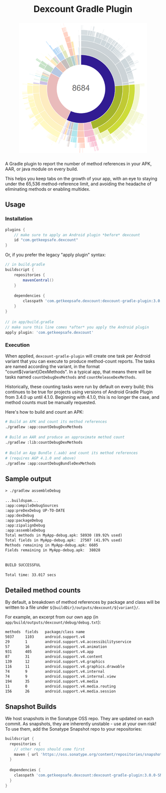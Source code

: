 <h1 align="center">
	<p>Dexcount Gradle Plugin</p>
    <img src="images/example.png">
</h1>


A Gradle plugin to report the number of method references in your APK, AAR, or java module on every build.

This helps you keep tabs on the growth of your app, with an eye to staying under the 65,536 method-reference limit, and avoiding the headache of eliminating methods or enabling multidex.

## Usage

### Installation

```groovy
plugins {
    // make sure to apply an Android plugin *before* dexcount
    id "com.getkeepsafe.dexcount"
}
```

Or, if you prefer the legacy "apply plugin" syntax:

```groovy
// in build.gradle
buildscript {
    repositories {
        mavenCentral()
    }

    dependencies {
        classpath 'com.getkeepsafe.dexcount:dexcount-gradle-plugin:3.0.0-RC01'
    }
}

// in app/build.gradle
// make sure this line comes *after* you apply the Android plugin
apply plugin: 'com.getkeepsafe.dexcount'
```

### Execution

When applied, `dexcount-gradle-plugin` will create one task per Android variant that you can execute to produce method-count reports.  The tasks are named according the variant, in the format "count${variant}DexMethods".  In a typical app, that means there will be tasks named `countDebugDexMethods` and `countReleaseDexMethods`.

Historically, these counting tasks were run by default on every build; this continues to be true for projects using versions of Android Gradle Plugin from 3.4.0 up until 4.1.0.  Beginning with 4.1.0, this is no longer the case, and method counts must be manually requested.

Here's how to build and count an APK:

```bash
# Build an APK and count its method references
./gradlew :app:countDebugDexMethods

# Build an AAR and produce an approximate method count
./gradlew :lib:countDebugDexMethods

# Build an App Bundle (.aab) and count its method references
# (requires AGP 4.1.0 and above)
./gradlew :app:countDebugBundleDexMethods
```

## Sample output

```
> ./gradlew assembleDebug

...buildspam...
:app:compileDebugSources
:app:preDexDebug UP-TO-DATE
:app:dexDebug
:app:packageDebug
:app:zipalignDebug
:app:assembleDebug
Total methods in MyApp-debug.apk: 58930 (89.92% used)
Total fields in MyApp-debug.apk:  27507 (41.97% used)
Methods remaining in MyApp-debug.apk: 6605
Fields remaining in MyApp-debug.apk:  38028


BUILD SUCCESSFUL

Total time: 33.017 secs
```

## Detailed method counts

By default, a breakdown of method references by package and class will be written to a file under `${buildDir}/outputs/dexcount/${variant}/`.

For example, an excerpt from our own app (in `app/build/outputs/dexcount/debug/debug.txt`):
```
methods  fields   package/class name
5037     1103     android.support.v4
29       1        android.support.v4.accessibilityservice
57       16       android.support.v4.animation
931      405      android.support.v4.app
87       31       android.support.v4.content
139      12       android.support.v4.graphics
116      11       android.support.v4.graphics.drawable
74       9        android.support.v4.internal
74       9        android.support.v4.internal.view
194      35       android.support.v4.media
11       0        android.support.v4.media.routing
156      26       android.support.v4.media.session
```

## Snapshot Builds

We host snapshots in the Sonatype OSS repo.  They are updated on each commit.  As snapshots, they are inherently unstable - use at your own risk!  To use them, add the Sonatype Snapshot repo to your repositories:

```groovy
buildscript {
  repositories {
    // other repos should come first
    maven { url 'https://oss.sonatype.org/content/repositories/snapshots' }
  }

  dependencies {
    classpath 'com.getkeepsafe.dexcount:dexcount-gradle-plugin:3.0.0-SNAPSHOT'
  }
}
```
